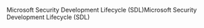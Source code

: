<span data-ttu-id="05a72-101">Microsoft Security Development Lifecycle (SDL)</span><span class="sxs-lookup"><span data-stu-id="05a72-101">Microsoft Security Development Lifecycle (SDL)</span></span>